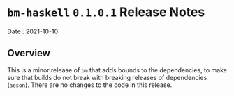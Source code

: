 # `bm-haskell` `0.1.0.1` Release Notes

Date
: 2021-10-10

## Overview

This is a minor release of `bm` that adds bounds to the dependencies, to make
sure that builds do not break with breaking releases of dependencies
(`aeson`).  There are no changes to the code in this release.

